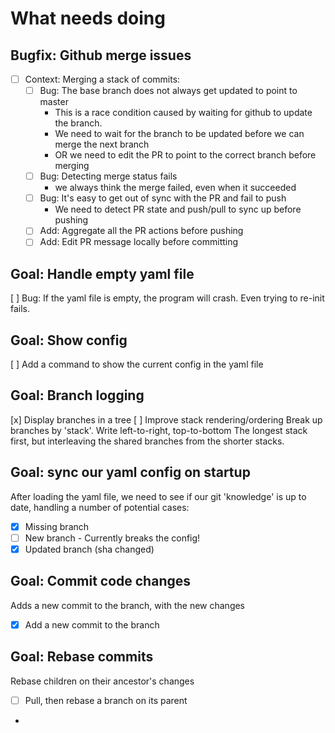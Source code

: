 # What needs doing

## Bugfix: Github merge issues
- [ ] Context: Merging a stack of commits:
  - [ ] Bug: The base branch does not always get updated to point to master
       - This is a race condition caused by waiting for github to update the branch.
       - We need to wait for the branch to be updated before we can merge the next branch
       - OR we need to edit the PR to point to the correct branch before merging
  - [ ] Bug: Detecting merge status fails
       - we always think the merge failed, even when it succeeded
  - [ ] Bug: It's easy to get out of sync with the PR and fail to push
    - We need to detect PR state and push/pull to sync up before pushing
  - [ ] Add: Aggregate all the PR actions before pushing
  - [ ] Add: Edit PR message locally before committing

## Goal: Handle empty yaml file
[ ] Bug: If the yaml file is empty, the program will crash.
    Even trying to re-init fails.

## Goal: Show config
[ ] Add a command to show the current config in the yaml file

## Goal: Branch logging
[x] Display branches in a tree
[ ] Improve stack rendering/ordering
    Break up branches by 'stack'. Write left-to-right, top-to-bottom
    The longest stack first, but interleaving the shared branches from 
    the shorter stacks.

## Goal: sync our yaml config on startup
After loading the yaml file, we need to see if our 
git 'knowledge' is up to date, handling a number of
potential cases:
- [x] Missing branch
- [ ] New branch - Currently breaks the config!
- [x] Updated branch (sha changed)

## Goal: Commit code changes
Adds a new commit to the branch, with the new changes
- [x] Add a new commit to the branch

## Goal: Rebase commits
Rebase children on their ancestor's changes
- [ ] Pull, then rebase a branch on its parent
- 